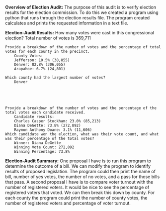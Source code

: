 **Overview of Election Audit:**
	The purpose of this audit is to verify election results for the election commission. To do this we created a program using python that runs through the election results file. The program created calculates and prints the requested information in a text file. 

**Election-Audit Results:** 
	How many votes were cast in this congressional election?
		Total number of votes is 369,711
	
	Provide a breakdown of the number of votes and the percentage of total votes for each county in the precinct.
		County Votes:
		Jefferson: 10.5% (38,855)
		Denver: 82.8% (306,055)
		Arapahoe: 6.7% (24,801)
		
	Which county had the largest number of votes?
		Denver





	Provide a breakdown of the number of votes and the percentage of the total votes each candidate received.
		Candidate results:
		Charles Casper Stockham: 23.0% (85,213)
		Diana DeGette: 73.8% (272,892)
		Raymon Anthony Doane: 3.1% (11,606)
	Which candidate won the election, what was their vote count, and what was their percentage of the total votes?
		Winner: Diana DeGette
		Winning Vote Count: 272,892
		Winning Percentage: 73.8%

**Election-Audit Summary:**
	One proposal I have is to run this program to determine the outcome of a bill. We can modify the program to identify results of proposed legislation. The program could then print the name of bill, number of yes votes, the number of no votes, and a pass for those bills that pass. 
	A second proposal I have is to compare voter turnout with the number of registered voters. It would be nice to see the percentage of registered voters that voted. We can then break this down by county. For each county the program could print the number of county votes, the number of registered voters and percentage of voter turnout. 
